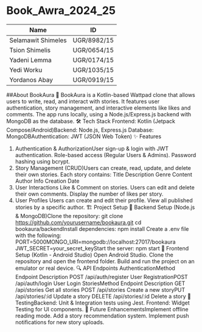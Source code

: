 # Book_Awra_2024_25


 Name             |      ID
----------------- | -------------
Selamawit Shimeles| UGR/8982/15
Tsion Shimelis    | UGR/0654/15
Yadeni Lemma      | UGR/0174/15
Yedi Worku        | UGR/1035/15
Yordanos Abay     | UGR/0919/15

##About BookAura
📖 BookAura is a Kotlin-based Wattpad clone that allows users to write, read, and interact with stories. It features user authentication, story management, and interactive elements like likes and comments. The app runs locally, using a Node.js/Express.js backend with MongoDB as the database.
🛠️ Tech Stack
Frontend: Kotlin (Jetpack Compose/Android)Backend: Node.js, Express.js
Database: MongoDBAuthentication: JWT (JSON Web Token)
✨ Features
1. Authentication & AuthorizationUser sign-up & login with JWT authentication.
Role-based access (Regular Users & Admins).
Password hashing using bcrypt.
2. Story Management (CRUD)Users can create, read, update, and delete their own stories.
Each story contains:
Title
Description
Genre
Content
Author Info
Creation Date
3. User Interactions
Like & Comment on stories.
Users can edit and delete their own comments.
Display the number of likes per story.
4. User Profiles
Users can create and edit their profile.
View all published stories by a specific author.
🏗️ Project Setup
📌 Backend Setup (Node.js & MongoDB)Clone the repository:
git clone https://github.com/yourusername/bookaura.git
cd bookaura/backendInstall dependencies:
npm install
Create a .env file with the following:
PORT=5000MONGO_URI=mongodb://localhost:27017/bookaura
JWT_SECRET=your_secret_keyStart the server:
npm start
📌 Frontend Setup (Kotlin - Android Studio)
Open Android Studio.
Clone the repository and open the frontend folder.
Build and run the project on an emulator or real device.
🔍 API Endpoints
AuthenticationMethod Endpoint Description
POST /api/auth/register User RegistrationPOST /api/auth/login User Login
StoriesMethod Endpoint Description
GET /api/stories Get all stories
POST /api/stories Create a new storyPUT /api/stories/:id Update a story
DELETE /api/stories/:id Delete a story
🧪 TestingBackend: Unit & Integration tests using Jest.
Frontend: Widget Testing for UI components.
🚀 Future EnhancementsImplement offline reading mode.
Add a story recommendation system.
Implement push notifications for new story uploads.
